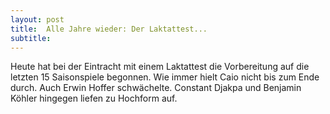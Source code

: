```yaml
---
layout: post
title:  Alle Jahre wieder: Der Laktattest...
subtitle:  
---
```


Heute hat bei der Eintracht mit einem Laktattest die Vorbereitung auf die letzten 15 Saisonspiele begonnen. Wie immer hielt Caio nicht bis zum Ende durch. Auch Erwin Hoffer schwächelte. Constant Djakpa und Benjamin Köhler hingegen liefen zu Hochform auf. 


